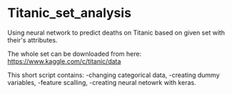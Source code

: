 # Titanic_set_analysis
Using neural network to predict deaths on Titanic based on given set with their's attributes.

The whole set can be downloaded from here:
https://www.kaggle.com/c/titanic/data

This short script contains:
-changing categorical data, 
-creating dummy variables, 
-feature scalling, 
-creating neural netowrk with keras.
